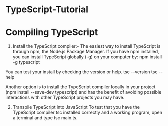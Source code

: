 # TypeScript-Tutorial
# Compiling TypeScript
1. Install the TypeScript compiler:- The easiest way to install TypeScript is through npm, the Node.js Package Manager. If you have npm installed, you can install TypeScript globally (-g) on your computer by:
npm install -g typescript

You can test your install by checking the version or help.
tsc --version
tsc --help

Another option is to install the TypeScript compiler locally in your project (npm install --save-dev typescript) and has the benefit of avoiding possible interactions with other TypeScript projects you may have.

2. Transpile TypeScript into JavaScript
To test that you have the TypeScript compiler tsc installed correctly and a working program, open a terminal and type tsc main.ts.
